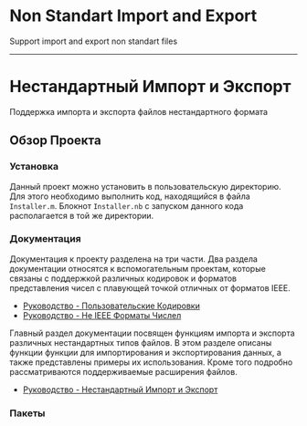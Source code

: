 # Non Standart Import and Export

Support import and export non standart files

---

# Нестандартный Импорт и Экспорт

Поддержка импорта и экспорта файлов нестандартного формата

## Обзор Проекта

### Установка

Данный проект можно установить в пользовательскую директорию. 
Для этого необходимо выполнить код, находящийся в файла `Installer.m`. 
Блокнот `Installer.nb` с запуском данного кода располагается в той же директории. 

### Документация

Документация к проекту разделена на три части. 
Два раздела документации относятся к вспомогательным проектам, 
которые связаны с поддержкой различных кодировок и 
форматов представления чисел с плавующей точкой отличных от форматов IEEE. 

- [Руководство - Пользовательские Кодировки](./CustomEncoding/Documentation/Russian/Guides/Guide.md)
- [Руководство - Не IEEE Форматы Числел](./NotIEEENumberFormat/Documentation/Russian/Guides/Guide.md)

Главный раздел документации посвящен функциям импорта и экспорта различных нестандартных типов файлов. 
В этом разделе описаны функции функции для импортирования и экспортирования данных, а также представлены примеры 
их использования. Кроме того подробно рассматриваются поддерживаемые расширения файлов. 

- [Руководство - Нестандартный Импорт и Экспорт](./NonStandartImportExaport/Documentation/Russian/Guides/Guide.md)

### Пакеты
